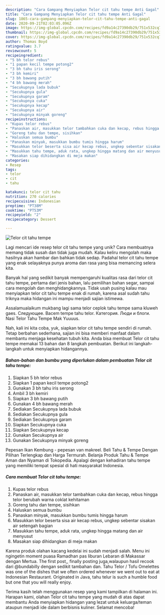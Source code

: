 ```yaml
---
description: "Cara Gampang Menyiapkan Telor cit tahu tempe Anti Gagal"
title: "Cara Gampang Menyiapkan Telor cit tahu tempe Anti Gagal"
slug: 1865-cara-gampang-menyiapkan-telor-cit-tahu-tempe-anti-gagal
date: 2020-09-21T02:03:05.096Z
image: https://img-global.cpcdn.com/recipes/fd9a14c27390db29/751x532cq70/telor-cit-tahu-tempe-foto-resep-utama.jpg
thumbnail: https://img-global.cpcdn.com/recipes/fd9a14c27390db29/751x532cq70/telor-cit-tahu-tempe-foto-resep-utama.jpg
cover: https://img-global.cpcdn.com/recipes/fd9a14c27390db29/751x532cq70/telor-cit-tahu-tempe-foto-resep-utama.jpg
author: Thomas Boyd
ratingvalue: 3.7
reviewcount: 5
recipeingredient:
- "5 bh telor rebus"
- "1 papan kecil tempe potong2"
- "3 bh tahu iris serong"
- "3 bh kemiri"
- "3 bh bawang putih"
- "4 bh bawang merah"
- "Secukupnya lada bubuk"
- "Secukupnya gula"
- "Secukupnya garam"
- "Secukupnya cuka"
- "Secukupnya kecap"
- "Secukupnya air"
- "Secukupnya minyak goreng"
recipeinstructions:
- "Kupas telor rebus"
- "Panaskan air, masukkan telor tambahkan cuka dan kecap, rebus hingga telor berubah warna coklat kehitaman"
- "Goreng tahu dan tempe, sisihkan"
- "Haluskan semua bumbu"
- "Panaskan minyak, masukkan bumbu tumis hingga harum"
- "Masukkan telor beserta sisa air kecap rebus, ungkep sebentar sisakan air setengah bagian"
- "Masukkan tahu tempe, aduk rata, ungkep hingga matang dan air menyusut"
- "Masakan siap dihidangkan di meja makan"
categories:
- Resep
tags:
- telor
- cit
- tahu

katakunci: telor cit tahu 
nutrition: 270 calories
recipecuisine: Indonesian
preptime: "PT38M"
cooktime: "PT53M"
recipeyield: "2"
recipecategory: Dessert

---
```



![Telor cit tahu tempe](https://img-global.cpcdn.com/recipes/fd9a14c27390db29/751x532cq70/telor-cit-tahu-tempe-foto-resep-utama.jpg)

Lagi mencari ide resep telor cit tahu tempe yang unik? Cara membuatnya memang tidak susah dan tidak juga mudah. Kalau keliru mengolah maka hasilnya akan hambar dan bahkan tidak sedap. Padahal telor cit tahu tempe yang enak selayaknya punya aroma dan rasa yang bisa memancing selera kita.

Banyak hal yang sedikit banyak mempengaruhi kualitas rasa dari telor cit tahu tempe, pertama dari jenis bahan, lalu pemilihan bahan segar, sampai cara mengolah dan menghidangkannya. Tidak usah pusing kalau mau menyiapkan telor cit tahu tempe enak di rumah, karena asal sudah tahu triknya maka hidangan ini mampu menjadi sajian istimewa.

Assalamualaikum mukbang lagi sama telor ceplok tahu tempe sama kluweh gaes. Следующее. Bacem tempe tahu telor. Категория. Люди и блоги. Nasi Telor Tahu Tempe Mak Yuuuus.


Nah, kali ini kita coba, yuk, siapkan telor cit tahu tempe sendiri di rumah. Tetap berbahan sederhana, sajian ini bisa memberi manfaat dalam membantu menjaga kesehatan tubuh kita. Anda bisa membuat Telor cit tahu tempe memakai 13 bahan dan 8 langkah pembuatan. Berikut ini langkah-langkah untuk menyiapkan hidangannya.

<!--inarticleads1-->

##### Bahan-bahan dan bumbu yang diperlukan dalam pembuatan Telor cit tahu tempe:

1. Siapkan 5 bh telor rebus
1. Siapkan 1 papan kecil tempe potong2
1. Gunakan 3 bh tahu iris serong
1. Ambil 3 bh kemiri
1. Siapkan 3 bh bawang putih
1. Gunakan 4 bh bawang merah
1. Sediakan Secukupnya lada bubuk
1. Sediakan Secukupnya gula
1. Sediakan Secukupnya garam
1. Siapkan Secukupnya cuka
1. Siapkan Secukupnya kecap
1. Gunakan Secukupnya air
1. Gunakan Secukupnya minyak goreng


Pepesan Ikan Kembung - pepesan van makreel. Beli Tahu &amp; Tempe Dengan Pilihan Terlengkap dan Harga Termurah. Belanja Produk Tahu &amp; Tempe Aman dan Nyaman di Tokopedia. Apalagi dengan kehadiran tahu tempe yang memiliki tempat spesial di hati masyarakat Indonesia. 

<!--inarticleads2-->

##### Cara membuat Telor cit tahu tempe:

1. Kupas telor rebus
1. Panaskan air, masukkan telor tambahkan cuka dan kecap, rebus hingga telor berubah warna coklat kehitaman
1. Goreng tahu dan tempe, sisihkan
1. Haluskan semua bumbu
1. Panaskan minyak, masukkan bumbu tumis hingga harum
1. Masukkan telor beserta sisa air kecap rebus, ungkep sebentar sisakan air setengah bagian
1. Masukkan tahu tempe, aduk rata, ungkep hingga matang dan air menyusut
1. Masakan siap dihidangkan di meja makan


Karena produk olahan kacang kedelai ini sudah menjadi salah. Menu ini ngingetin moment puasa Ramadhan pas liburan Lebaran di Makassar dengan Mertua. The first post,, finally posting juga,walaupun hasil recook dari @bundabilly dengan sedikit tambahan dan. Tahu Telor / Tofu Omelettes was one of the dishes that we often ordered whenever we went out to eat at Indonesian Restaurant. Originated in Java, tahu telur is such a humble food but one that you will really enjoy. 

Terima kasih telah menggunakan resep yang kami tampilkan di halaman ini. Harapan kami, olahan Telor cit tahu tempe yang mudah di atas dapat membantu Anda menyiapkan hidangan yang lezat untuk keluarga/teman ataupun menjadi ide dalam berbisnis kuliner. Selamat mencoba!
